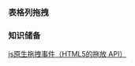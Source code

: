 ### 表格列拖拽

### 知识储备
[js原生拖拽事件（HTML5的拖放 API）](https://blog.csdn.net/baidu_31333625/article/details/53811510)